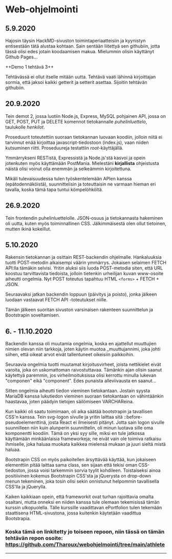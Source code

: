 # Web-ohjelmointi

## 5.9.2020

Hajosin täysin HackMD-sivuston toimintaperiaatteisiin ja kyynistyn entisestään tätä alustaa kohtaan. Sain sentään liitettyä sen githubiin, jotta tässä olisi edes jotain koodaamisen makua. Mielummin olisin käyttänyt Github Pages...

++Demo 1 tehtävä 3++

Tehtävässä ei ollut itselle mitään uutta. Tehtävä vaati lähinnä kirjoittajan sormia, että jaksoi kaikki getterit ja setterit asettaa. Sijoitin tehtävän githubiin.

## 20.9.2020

Tein demot 2, jossa luotiin Node.js, Express, MySQL pohjainen API, jossa on GET, POST, PUT ja DELETE komennot tietokannalle *puhelinluettelo*, taulukolle *henkilot*.

Proseduurit toteutettiin suoraan tietokannan luovaan koodiin, jolloin niitä ei tarvinnut enää kirjoittaa javascript-tiedostoon (index.js), vaan niiden kutsuminen riitti. Proseduureja testattiin *root*-käyttäjällä.

Ymmärrykseni RESTistä, Expressistä ja Node.js'stä kasvoi ja opein jotenkuten myös käyttämään PostMania. Mielestäni **kirjallista** ohjeistusta näistä olisi voinut olla enemmän ja selkeämmin kirjoitettuna.

Mikäli tulevaisuudessa tulen työskentelemään APIen kanssa (epätodennäköistä), suunnittelisin ja toteuttaisin ne varmaan hieman eri tavalla, koska tämä tapa tuntui kömpelöhköltä.

## 26.9.2020

Tein frontendin puhelinluettelolle. JSON-osuus ja tietokannasta hakeminen oli uutta, kuten myös toiminnallinen CSS. Jälkimmäisestä olen ollut tietoinen, mutten ikinä kokeillut.

## 5.10.2020

Rakensin tietokannan ja osittain REST-backendin ohjelmalle. Hankaluuksia tuotti POST-metodin aikaisempi väärin ymmärrys. Jokaisen selaimen FETCH API:lla tämäkin selvisi. Yritin aluksi siis luoda POST-metodia siten, että URL koostuu tarvittavista tiedoista, jolloin tietenkin urheilijan kuvan www-osoite aiheutti ongelmia. Nyt POST toteutus tapahtuu HTML `<forms>` + FETCH + JSON.

Seuraavaksi jatkan backendin loppuun (päivitys ja poisto), jonka jälkeen luodaan vastaavat FETCH API -toteutukset niille.

Tämän jälkeen suoritan sivuston varsinaisen rakenteen suunnittelun ja Bootstrapin soveltamisen.

## 6. - 11.10.2020

Backendin kanssa oli muutamia ongelmia, koska en ajattellut muuttujien nimien olevan niin tarkkoja, joten käytin muotoa \_muuttujannimi, joka johti siihen, että oikeat arvot eivät tallentuneet oikeisiin paikkoihin.

Seuraavia ongelmia tuotti muutamat kirjoitusvirheet, joista nettikielet eivät varoita, joka on uskomattoman raivostuttavaa. Tämänkin ajan olisin saanut käytettyä paremmin, jos virheilmoituksissa olisi kerrottu minulla lukevan "componen" eikä "component". Edes punaista alleviivausta en saanut...

Sitten ongelmia aiheutti tiedon vieminen tietokantaan. Jostain syysta MariaDB kanssa lukutiedon vieminen suoraan tietokantaan on vähintäänkin haastavaa, joten päädyin tietojen säilömiseen VARCHAReina.

Kun kaikki oli saatu toimimaan, oli aika säätää bootstrapin ja tavallisen CSS'n kanssa. Tein svg-logon sivulle ja yritin laittaa sitä ::before-pseudoelementtinä, josta React ei ilmeisesti pitänyt. Jotta sain logon sivulle suunnilleen niin kuin alunperin suunnittelin, oli minun luotava sille oma komponentti koodiin. Tämä on yksi syy sille, miksi en tule jatkossa käyttämään minkäänlaisia frameworkeja; ne eivät vain ole toimiva ratkaisu ihmiselle, joka haluaa muokata kaikkea mielensä mukaan ja juuri sieltä mistä haluaa.

Bootstrapin CSS on myös paikoitellen ärsyttävää käyttää, kun jokaiseen elementtiin pitää laittaa sama class, sen sijaan että tekisi oman CSS-tiedoston, jossa voisi tarkemmin sorvia tyylit kohdileen. Toistaiseksi ainoa positiivinen kokemus Bootstrapin CSS'sta ja jQuerysta on drop-down menun tekeminen, joka tosin olisi sekin onnistunut helpommin tavallisella CSS'lla ja jQuerylla.

Kaiken kaikkiaan opein, että frameworkit ovat turhan rajoittavia omalta osaltani, mutta onneksi en niiden kanssa tule olemaan tekemisissä tämän kurssin ulkopuolella. Tälle kurssille vaadittavan ePortfolion tulen tekemään staattisena HTML-sivustona, jossa kuitenkin käytetään vaadittua Bootstrapia.

### Koska tämä on linkitetty jo toiseen repoon, niin tässä on tämän tehtävän repon osoite: https://github.com/Tharoux/webohjelmointi/tree/main/athlete

---
